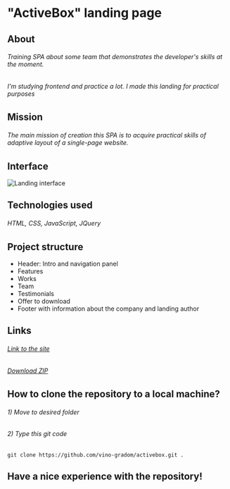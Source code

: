 # "ActiveBox" landing page

## About
###### Training SPA about some team that demonstrates the developer's skills at the moment.
###### I'm studying frontend and practice a lot. I made this landing for practical purposes

## Mission
###### The main mission of creation this SPA is to acquire practical skills of adaptive layout of a single-page website.

## Interface
![Landing interface](https://github.com/vino-gradom/activebox/blob/main/img/interface.gif)

## Technologies used
###### HTML, CSS, JavaScript, JQuery

## Project structure
* Header: Intro and navigation panel
* Features
* Works
* Team
* Testimonials
* Offer to download
* Footer with information about the company and landing author

## Links
###### [Link to the site](https://vino-gradom.github.io/activebox/)
###### [Download ZIP](https://github.com/vino-gradom/activebox/archive/refs/heads/main.zip)

## How to clone the repository to a local machine?
###### 1) Move to desired folder
###### 2) Type this git code
```git
git clone https://github.com/vino-gradom/activebox.git .
```

## Have a nice experience with the repository!
